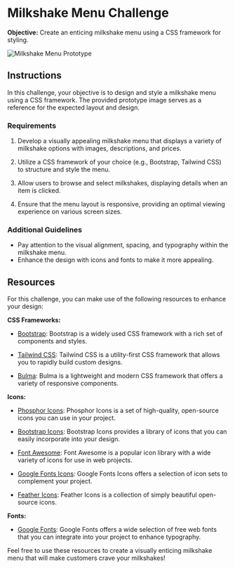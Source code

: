# Milkshake Menu Challenge
**Objective:** Create an enticing milkshake menu using a CSS framework for styling.

![Milkshake Menu Prototype](prototype.png)

## Instructions
In this challenge, your objective is to design and style a milkshake menu using a CSS framework. The provided prototype image serves as a reference for the expected layout and design.

### Requirements
1. Develop a visually appealing milkshake menu that displays a variety of milkshake options with images, descriptions, and prices.

2. Utilize a CSS framework of your choice (e.g., Bootstrap, Tailwind CSS) to structure and style the menu.

3. Allow users to browse and select milkshakes, displaying details when an item is clicked.

4. Ensure that the menu layout is responsive, providing an optimal viewing experience on various screen sizes.

### Additional Guidelines
- Pay attention to the visual alignment, spacing, and typography within the milkshake menu.
- Enhance the design with icons and fonts to make it more appealing.

## Resources
For this challenge, you can make use of the following resources to enhance your design:

**CSS Frameworks:**
  - [Bootstrap](https://getbootstrap.com/): Bootstrap is a widely used CSS framework with a rich set of components and styles.

  - [Tailwind CSS](https://tailwindcss.com/): Tailwind CSS is a utility-first CSS framework that allows you to rapidly build custom designs.

  - [Bulma](https://bulma.io/): Bulma is a lightweight and modern CSS framework that offers a variety of responsive components.

**Icons:**
  - [Phosphor Icons](https://phosphoricons.com/): Phosphor Icons is a set of high-quality, open-source icons you can use in your project.

  - [Bootstrap Icons](https://icons.getbootstrap.com/): Bootstrap Icons provides a library of icons that you can easily incorporate into your design.

  - [Font Awesome](https://fontawesome.com/): Font Awesome is a popular icon library with a wide variety of icons for use in web projects.

  - [Google Fonts Icons](https://fonts.google.com/icons): Google Fonts Icons offers a selection of icon sets to complement your project.

  - [Feather Icons](https://feathericons.com/): Feather Icons is a collection of simply beautiful open-source icons.

**Fonts:**
  - [Google Fonts](https://fonts.google.com/): Google Fonts offers a wide selection of free web fonts that you can integrate into your project to enhance typography.

Feel free to use these resources to create a visually enticing milkshake menu that will make customers crave your milkshakes!
